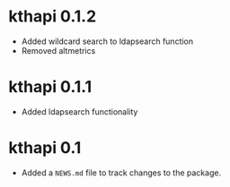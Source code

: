 # kthapi 0.1.2

* Added wildcard search to ldapsearch function
* Removed altmetrics

# kthapi 0.1.1

* Added ldapsearch functionality

# kthapi 0.1

* Added a `NEWS.md` file to track changes to the package.
